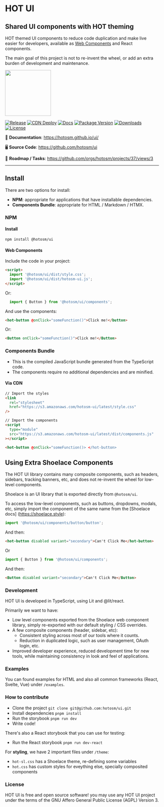 # HOT UI

## Shared UI components with HOT theming

HOT themed UI components to reduce code duplication and make live easier for developers, available as [Web Components](https://developer.mozilla.org/en-US/docs/Web/API/Web_components) and React components.

The main goal of this project is not to re-invent the wheel, or add an extra burden of development and maintenance.

<img src="https://github.com/hotosm/ui/blob/main/theme/logo/hot-logo-png.png" width="150">

[![Release](https://github.com/hotosm/ui/actions/workflows/publish.yml/badge.svg?event=release)](https://github.com/hotosm/ui/actions/workflows/publish.yml/)
[![CDN Deploy](https://github.com/hotosm/ui/actions/workflows/cdn_deploy.yml/badge.svg?branch=main)](https://github.com/hotosm/ui/actions/workflows/cdn_deploy.yml)
[![Docs](https://github.com/hotosm/ui/actions/workflows/docs.yml/badge.svg)](https://github.com/hotosm/ui/actions/workflows/docs.yml)
[![Package Version](https://img.shields.io/npm/v/%40hotosm/ui?color=334D058)](https://www.npmjs.com/package/@hotosm/ui)
[![Downloads](https://img.shields.io/npm/dm/%40hotosm%2Fui)](https://npmtrends.com/@hotosm/ui)
[![License](https://img.shields.io/github/license/hotosm/ui.svg)](https://github.com/hotosm/ui/blob/main/LICENSE.md)

📖 **Documentation**: <a href="https://hotosm.github.io/ui/" target="_blank">https://hotosm.github.io/ui/</a>

🖥️ **Source Code**: <a href="https://github.com/hotosm/ui" target="_blank">https://github.com/hotosm/ui</a>

🎯 **Roadmap / Tasks**: <a href="https://github.com/orgs/hotosm/projects/37/views/3" target="_blank">https://github.com/orgs/hotosm/projects/37/views/3</a>

---

## Install

There are two options for install:

- **NPM**: appropriate for applications that have installable dependencies.
- **Components Bundle**: appropriate for HTML / Markdown / HTMX.

### NPM

#### Install

`npm install @hotosm/ui`

#### Web Components

Include the code in your project:

```html
<script>
  import '@hotosm/ui/dist/style.css';
  import '@hotosm/ui/dist/hotosm-ui.js';
</script>
```

Or:

```js
  import { Button } from '@hotosm/ui/components';
```

And use the components:

```html
<hot-button @onClick="someFunction()">Click me!</button>
```

Or:

```html
<Button onClick="someFunction()">Click me!</Button>
```

### Components Bundle

- This is the compiled JavaScript bundle generated from the TypeScript code.
- The components require no additional dependencies and are minified.

#### Via CDN

```html
// Import the styles
<link
  rel="stylesheet"
  href="https://s3.amazonaws.com/hotosm-ui/latest/style.css"
/>

// Import the components
<script
  type="module"
  src="https://s3.amazonaws.com/hotosm-ui/latest/dist/components.js"
></script>

<hot-button @onClick="someFunction()> </hot-button>
```  

## Using Extra Shoelace Components

The HOT UI library contains many composite components, such as headers, sidebars,
tracking banners, etc, and does not re-invent the wheel for low-level components.

Shoelace is an UI library that is exported directly from `@hotosm/ui`.

To access the low-level components, such as buttons, dropdowns, modals, etc,
simply import the component of the same name from the [Shoelace docs]
(<https://shoelace.style>):

```js
import '@hotosm/ui/components/button/button';
```

And then:

```html
<hot-button disabled variant="secondary">Can't Click Me</hot-button>
```

Or

```js
import { Button } from '@hotosm/ui/components';
```

And then:

```html
<Button disabled variant="secondary">Can't Click Me</Button>
```

### Development

HOT UI is developed in TypeScript, using Lit and @lit/react.

Primarily we want to have:

- Low level components exported from the Shoelace web component
  library, simply re-exported with our default styling / CSS overrides.
- A few composite components (header, sidebar, etc):
  - Consistent styling across most of our tools where it counts.
  - Reduction in duplicated logic, such as user management, OAuth login, etc.
- Improved developer experience, reduced development time for new tools, while
  maintaining consistency in look and feel of applications.

### Examples

You can found examples for HTML and also all common frameworks (React, Svelte, Vue) under `/examples`.

### How to contribute

- Clone the project `git clone git@github.com:hotosm/ui.git`
- Install dependencies `pnpm install`
- Run the storybook `pnpm run dev`
- Write code!

There's also a React storybook that you can use for testing:

- Run the React storybook `pnpm run dev-react`

For **styling**, we have 2 important files under `/theme`:

- `hot-sl.css` has a Shoelace theme, re-defining some variables
- `hot.css` has custom styles for eveything else, specially composited components

### License

HOT UI is free and open source software! you may use any HOT UI project under the terms of the GNU Affero General Public License (AGPL) Version 3.
